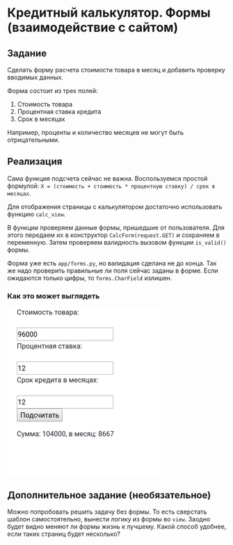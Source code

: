 # Кредитный калькулятор. Формы (взаимодействие с сайтом)

## Задание

Сделать форму расчета стоимости товара в месяц и добавить проверку вводимых данных.

Форма состоит из трех полей:
1) Стоимость товара
2) Процентная ставка кредита
3) Срок в месяцах

Например, проценты и количество месяцев не могут быть отрицательными.

## Реализация

Сама функция подсчета сейчас не важна.
Воспользуемся простой формулой:
`Х = (стоимость + стоимость * процентную ставку) / срок в месяцах`.

Для отображения страницы с калькулятором достаточно использовать функцию `calc_view`.

В функции проверяем данные формы, пришедшие от пользователя.
Для этого передаем их в конструктор `CalcForm(request.GET)` и сохраняем в переменную.
Затем проверяем валидность вызовом функции `is_valid()` формы.

Форма уже есть `app/forms.py`, но валидация сделана не до конца.
Так же надо проверить правильные ли поля сейчас заданы в форме. Если ожидаются только цифры, то `forms.CharField` излишен.


### Как это может выглядеть

![](./docs/calc.png)

## Дополнительное задание (необязательное)

Можно попробовать решить задачу без формы.
То есть сверстать шаблон самостоятельно, вынести логику из формы во `view`.
Заодно будет видно меняют ли формы жизнь к лучшему.
Какой способ удобнее, если таких страниц будет несколько?
